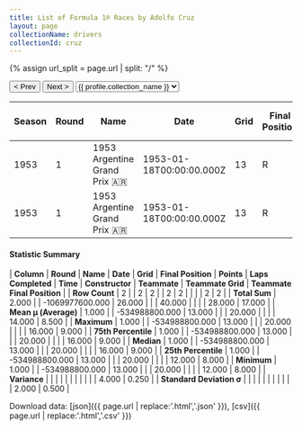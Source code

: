 ```yaml
---
title: List of Formula 1® Races by Adolfo Cruz
layout: page
collectionName: drivers
collectionId: cruz
---
```


{% assign url_split = page.url | split: "/" %}
<div id="collection-navigation">
<button onclick="selector.options[selector.selectedIndex-1].value && (window.location = selector.options[selector.selectedIndex-1].value);">&lt; Prev</button>
<button onclick="selector.options[selector.selectedIndex+1].value && (window.location = selector.options[selector.selectedIndex+1].value);">Next &gt;</button>
<select id="selector" onchange="this.options[this.selectedIndex].value && (window.location = this.options[this.selectedIndex].value);">
  {% for collectionId in site.data[page.collectionName].refs %}
    {% if collectionId == page.collectionId %}
      {% assign selected = "selected" %}
    {% else %}
      {% assign selected = "" %}
    {% endif %}
    {% assign profile = site.data[page.collectionName][collectionId].profile %}
    <option value="/f1/{{ page.collectionName }}/{{ collectionId }}/{{ url_split[4] }}" {{ selected }}>{{ profile.collection_name }}</option>
  {% endfor %}
</select>
</div>

| Season | Round | Name | Date | Grid | Final Position | Points | Laps Completed | Time | Constructor | Teammate | Teammate Grid | Teammate Final Position |
|--|--|--|--|--|--|--|--|--|--|--|--|--|
| 1953 | 1 | 1953 Argentine Grand Prix 🇦🇷 | 1953-01-18T00:00:00.000Z | 13 | R | 0.0 | 20 |   | Cooper 🇬🇧 | [John Barber 🇬🇧](/f1/drivers/john_barber) | 16 | 8 |
| 1953 | 1 | 1953 Argentine Grand Prix 🇦🇷 | 1953-01-18T00:00:00.000Z | 13 | R | 0.0 | 20 |   | Cooper 🇬🇧 | [Alan Brown 🇬🇧](/f1/drivers/alan_brown) | 12 | 9 |

#### Statistic Summary

| **Column** | **Round** | **Name** | **Date** | **Grid** | **Final Position** | **Points** | **Laps Completed** | **Time** | **Constructor** | **Teammate** | **Teammate Grid** | **Teammate Final Position** |
| **Row Count** | 2 |  | 2 | 2 |  | 2 | 2 |  |  |  | 2 | 2 |
| **Total Sum** | 2.000 |  | -1069977600.000 | 26.000 |  |  | 40.000 |  |  |  | 28.000 | 17.000 |
| **Mean μ (Average)** | 1.000 |  | -534988800.000 | 13.000 |  |  | 20.000 |  |  |  | 14.000 | 8.500 |
| **Maximum** | 1.000 |  | -534988800.000 | 13.000 |  |  | 20.000 |  |  |  | 16.000 | 9.000 |
| **75th Percentile** | 1.000 |  | -534988800.000 | 13.000 |  |  | 20.000 |  |  |  | 16.000 | 9.000 |
| **Median** | 1.000 |  | -534988800.000 | 13.000 |  |  | 20.000 |  |  |  | 16.000 | 9.000 |
| **25th Percentile** | 1.000 |  | -534988800.000 | 13.000 |  |  | 20.000 |  |  |  | 12.000 | 8.000 |
| **Minimum** | 1.000 |  | -534988800.000 | 13.000 |  |  | 20.000 |  |  |  | 12.000 | 8.000 |
| **Variance** |  |  |  |  |  |  |  |  |  |  | 4.000 | 0.250 |
| **Standard Deviation σ** |  |  |  |  |  |  |  |  |  |  | 2.000 | 0.500 |

Download data: [json]({{ page.url | replace:'.html','.json' }}), [csv]({{ page.url | replace:'.html','.csv' }})
